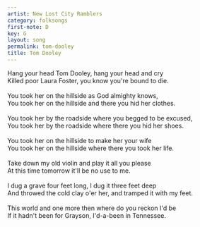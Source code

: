 ```yaml
---
artist: New Lost City Ramblers
category: folksongs
first-note: D
key: G
layout: song
permalink: tom-dooley
title: Tom Dooley
---
```


Hang your head Tom Dooley, hang your head and cry<br>
Killed poor Laura Foster, you know you're bound to die.<br>
<br>
You took her on the hillside as God almighty knows,<br>
You took her on the hillside and there you hid her clothes.<br>
<br>
You took her by the roadside where you begged to be excused,<br>
You took her by the roadside where there you hid her shoes.<br>
<br>
You took her on the hillside to make her your wife<br>
You took her on the hillside where there you took her life.<br>
<br>
Take down my old violin and play it all you please<br>
At this time tomorrow it'll be no use to me.<br>
<br>
I dug a grave four feet long, I dug it three feet deep<br>
And throwed the cold clay o'er her, and tramped it with my feet.<br>
<br>
This world and one more then where do you reckon I'd be<br>
If it hadn't been for Grayson, I'd-a-been in Tennessee.